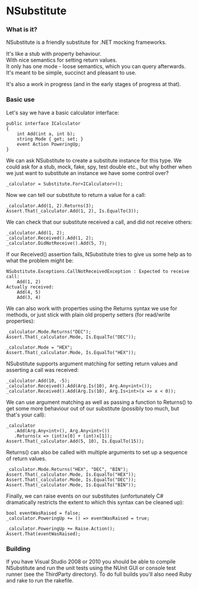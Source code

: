 NSubstitute
========

### What is it?

NSubstitute is a friendly substitute for .NET mocking frameworks.

It's like a stub with property behaviour.  
With nice semantics for setting return values.  
It only has one mode - loose semantics, which you can query afterwards.  
It's meant to be simple, succinct and pleasant to use.  

It's also a work in progress (and in the early stages of progress at that).

### Basic use

Let's say we have a basic calculator interface:

    public interface ICalculator
    {
        int Add(int a, int b);
        string Mode { get; set; }
        event Action PoweringUp;
    }

We can ask NSubstitute to create a substitute instance for this type. We could ask for a stub, mock, fake, spy, test double etc., but why bother when we just want to substitute an instance we have some control over?

    _calculator = Substitute.For<ICalculator>();

Now we can tell our substitute to return a value for a call:

    _calculator.Add(1, 2).Returns(3);
    Assert.That(_calculator.Add(1, 2), Is.EqualTo(3));

We can check that our substitute received a call, and did not receive others:

    _calculator.Add(1, 2);
    _calculator.Received().Add(1, 2);
    _calculator.DidNotReceive().Add(5, 7);

If our Received() assertion fails, NSubstitute tries to give us some help as to what the problem might be:

	NSubstitute.Exceptions.CallNotReceivedException : Expected to receive call:
	    Add(1, 2)
	Actually received:
	    Add(4, 5)
	    Add(3, 4)

We can also work with properties using the Returns syntax we use for methods, or just stick with plain old property setters (for read/write properties):

    _calculator.Mode.Returns("DEC");
    Assert.That(_calculator.Mode, Is.EqualTo("DEC"));
    
    _calculator.Mode = "HEX";
    Assert.That(_calculator.Mode, Is.EqualTo("HEX"));

NSubstitute supports argument matching for setting return values and asserting a call was received:

    _calculator.Add(10, -5);
    _calculator.Received().Add(Arg.Is(10), Arg.Any<int>());
    _calculator.Received().Add(Arg.Is(10), Arg.Is<int>(x => x < 0));

We can use argument matching as well as passing a function to Returns() to get some more behaviour out of our substitute (possibly too much, but that's your call):

    _calculator
       .Add(Arg.Any<int>(), Arg.Any<int>())
       .Returns(x => (int)x[0] + (int)x[1]);
    Assert.That(_calculator.Add(5, 10), Is.EqualTo(15));

Returns() can also be called with multiple arguments to set up a sequence of return values.

    _calculator.Mode.Returns("HEX", "DEC", "BIN");
    Assert.That(_calculator.Mode, Is.EqualTo("HEX"));
    Assert.That(_calculator.Mode, Is.EqualTo("DEC"));
    Assert.That(_calculator.Mode, Is.EqualTo("BIN"));

Finally, we can raise events on our substitutes (unfortunately C# dramatically restricts the extent to which this syntax can be cleaned up):

    bool eventWasRaised = false;
    _calculator.PoweringUp += () => eventWasRaised = true;
    
    _calculator.PoweringUp += Raise.Action();
    Assert.That(eventWasRaised);

### Building

If you have Visual Studio 2008 or 2010 you should be able to compile NSubstitute and run the unit tests using the NUnit GUI or console test runner (see the ThirdParty directory).
To do full builds you'll also need Ruby and rake to run the rakefile.

